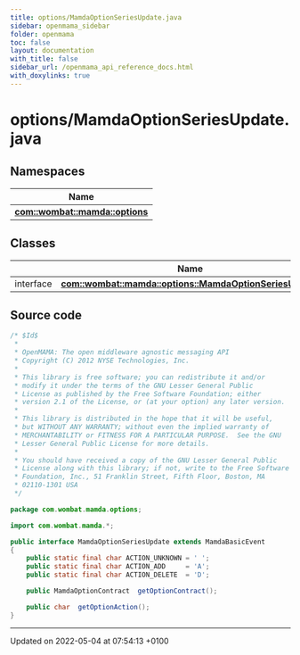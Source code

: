 ```yaml
---
title: options/MamdaOptionSeriesUpdate.java
sidebar: openmama_sidebar
folder: openmama
toc: false
layout: documentation
with_title: false
sidebar_url: /openmama_api_reference_docs.html
with_doxylinks: true
---
```


# options/MamdaOptionSeriesUpdate.java



## Namespaces

| Name           |
| -------------- |
| **[com::wombat::mamda::options](namespacecom_1_1wombat_1_1mamda_1_1options.html)**  |

## Classes

|                | Name           |
| -------------- | -------------- |
| interface | **[com::wombat::mamda::options::MamdaOptionSeriesUpdate](interfacecom_1_1wombat_1_1mamda_1_1options_1_1MamdaOptionSeriesUpdate.html)**  |




## Source code

```java
/* $Id$
 *
 * OpenMAMA: The open middleware agnostic messaging API
 * Copyright (C) 2012 NYSE Technologies, Inc.
 *
 * This library is free software; you can redistribute it and/or
 * modify it under the terms of the GNU Lesser General Public
 * License as published by the Free Software Foundation; either
 * version 2.1 of the License, or (at your option) any later version.
 *
 * This library is distributed in the hope that it will be useful,
 * but WITHOUT ANY WARRANTY; without even the implied warranty of
 * MERCHANTABILITY or FITNESS FOR A PARTICULAR PURPOSE.  See the GNU
 * Lesser General Public License for more details.
 *
 * You should have received a copy of the GNU Lesser General Public
 * License along with this library; if not, write to the Free Software
 * Foundation, Inc., 51 Franklin Street, Fifth Floor, Boston, MA
 * 02110-1301 USA
 */

package com.wombat.mamda.options;

import com.wombat.mamda.*;

public interface MamdaOptionSeriesUpdate extends MamdaBasicEvent
{
    public static final char ACTION_UNKNOWN = ' ';
    public static final char ACTION_ADD     = 'A';
    public static final char ACTION_DELETE  = 'D';

    public MamdaOptionContract  getOptionContract();

    public char  getOptionAction();
}
```


-------------------------------

Updated on 2022-05-04 at 07:54:13 +0100
